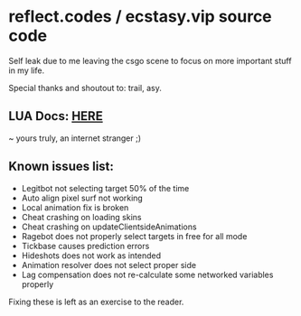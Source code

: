 # reflect.codes / ecstasy.vip source code

Self leak due to me leaving the csgo scene to focus on more important stuff in my life.

Special thanks and shoutout to: trail, asy.

## LUA Docs: [HERE](https://github.com/EcstasyVip/Ecstasy_LUA_API/wiki)

~ yours truly, an internet stranger ;) 

## Known issues list:
- Legitbot not selecting target 50% of the time
- Auto align pixel surf not working
- Local animation fix is broken
- Cheat crashing on loading skins
- Cheat crashing on updateClientsideAnimations
- Ragebot does not properly select targets in free for all mode
- Tickbase causes prediction errors
- Hideshots does not work as intended
- Animation resolver does not select proper side
- Lag compensation does not re-calculate some networked variables properly

Fixing these is left as an exercise to the reader.
